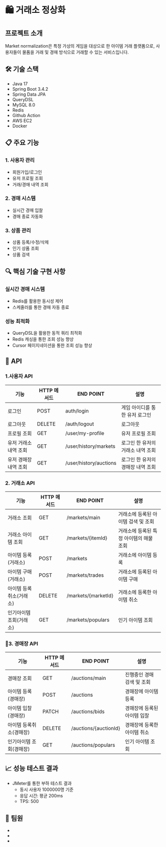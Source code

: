 # 🛍️ 거래소 정상화

## 프로젝트 소개
Market normalization은 특정 가상의 게임을 대상으로 한 아이템 거래 플랫폼으로, 사용자들이 물품을 거래 및 경매 방식으로 거래할 수 있는 서비스입니다.

## 🛠️ 기술 스택

- Java 17
- Spring Boot 3.4.2
- Spring Data JPA
- QueryDSL
- MySQL 8.0
- Redis
- Github Action
- AWS EC2
- Docker

## 📋 주요 기능

### 1. 사용자 관리
- 회원가입/로그인
- 유저 프로필 조회
- 거래/경매 내역 조회

### 2. 경매 시스템
- 실시간 경매 입찰
- 경매 종료 자동화

### 3. 상품 관리
- 상품 등록/수정/삭제
- 인기 상품 조회
- 상품 검색


## 🔍 핵심 기술 구현 사항

### 실시간 경매 시스템
- Redis를 활용한 동시성 제어
- 스케줄러를 통한 경매 자동 종료

### 성능 최적화
- QueryDSL을 활용한 동적 쿼리 최적화
- Redis 캐싱을 통한 조회 성능 향상
- Cursor 페이지네이션을 통한 조회 성능 향상

## 📝 API 

### 1.사용자 API

| 기능 |HTTP 메서드|END POINT  | 설명 |
|-|-|-|-|
로그인|POST|auth/login|게임 아이디를 통한 유저 로그인
로그아웃|	DELETE|	/auth/logout|로그아웃
프로필 조회|	GET|	/user/my-profile|유저 프로필 조회
유저 거래소 내역 조회|	GET	|/user/history/markets|로그인 한 유저의 거래소 내역 조회
유저 경매장 내역 조회|	GET	|/user/history/auctions|로그인 한 유저의 경매장 내역 조회

### 2. 거래소 API
| 기능 |HTTP 메서드|END POINT  | 설명 |
|-|-|-|-|
거래소 조회|	GET|	/markets/main| 거래소에 등록된 아이템 검색 및 조회
거래소 아이템 조회|	GET|	/markets/{itemId}|거래소에 등록된 특정 아이템의 매물 조회
아이템 등록(거래소)|	POST|	/markets| 거래소에 아이템 등록
아이템 구매(거래소)|	POST|	/markets/trades| 거래소에 등록된 아이템 구매
아이템 등록취소(거래소)|	DELETE|	/markets/{marketId}| 거래소에 등록한 아이템 취소
인기아이템 조회(거래소)|	GET|	/markets/populars| 인기 아이템 조회

### 3. 경매장 API
| 기능 |HTTP 메서드|END POINT  | 설명 |
|-|-|-|-|
경매장 조회|	GET	|/auctions/main|진행중인 경매 검색 및 조회
아이템 등록(경매장)|	POST	|/auctions|경매장에 아이템 등록
아이템 입찰(경매장)|	PATCH	|/auctions/bids|경매장에 등록된 아이템 입찰
아이템 등록취소(경매장)|	DELETE	|/auctions/{auctionId}|경매장에 등록한 아이템 취소
인기아이템 조회(경매장)|	GET	|/auctions/populars|인기 아이템 조회

## 📈 성능 테스트 결과
- JMeter를 통한 부하 테스트 결과
  - 동시 사용자 1000000명 기준
  - 응답 시간: 평균 200ms
  - TPS: 500

## 👥 팀원
- 
- 
- 
